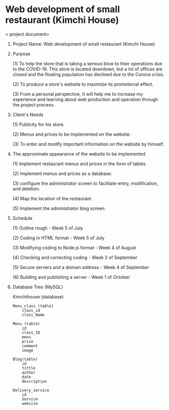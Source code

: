 # Web development of small restaurant (Kimchi House)

< project document>

1.  Project Name: Web development of small restaurant (Kimchi House)

2.  Purpose

    (1) To help the store that is taking a serious blow to their operations due to the COVID-19.
    This store is located downtown, but a lot of offices are closed and the floating population has declined due to the Corona crisis.

    (2) To produce a store's website to maximize its promotional effect.

    (3) From a personal perspective,
    It will help me to increase my experience and learning about web production and operation through the project process.

3.  Client's Needs

    (1) Publicity for his store.

    (2) Menus and prices to be implemented on the website.

    (3) To enter and modify important information on the website by himself.

4.  The approximate appearance of the website to be implemented

    (1) Implement restaurant menus and prices in the form of tables.

    (2) Implement menus and prices as a database.

    (3) configure the administrator screen to facilitate entry, modification, and deletion.

    (4) Map the location of the restaurant.

    (5) Implement the administrator blog screen.

5.  Schedule

    (1) Outline rough - Week 5 of July

    (2) Coding in HTML format - Week 5 of July

    (3) Modifying coding to Node.js format - Week 4 of August

    (4) Checking and correcting coding - Week 2 of September

    (5) Secure servers and a domain address - Week 4 of September

    (6) Building and publishing a server - Week 1 of October

6.  Database Tree (MySQL)

    Kimchihouse (database)

        Menu_class (table)
            class_id
            class_Name

        Menu (table)
            id
            class_ID
            menu
            price
            comment
            image

        Blog(table)
            id
            tittle
            author
            date
            description

        Delivery_service
            id
            Service
            website
